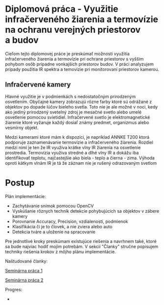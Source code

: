 # Diplomová práca - Využitie infračerveného žiarenia a termovízie na ochranu verejných priestorov a budov


Cieľom tejto diplomovej práce je preskúmať možnosti využitia infračerveného žiarenia a termovízie pri ochrane priestorov 
s vyššim pohybom osôb prípadne vonkajších priestorov budov. V práci analyzujem prípady použitia IR spektra a temovízie pri monitorovaní priestorov kamerou. 

## Infračervené kamery

Hlavné využitie je v podmienkách s nedostatočným prirodzeným osvetlením. Obyčajné kamery zobrazujú rôzne farby ktoré sú odrážané z objektov po dopade lúčov bieleho svetla. Toto nie je ale možné v noci, kedy ako jediný prirodzený svetelný zdroj je mesačné svetlo alebo umelé osvetlenie pomocou svietidiel. Infračervené svetlo je elektromagnetické žiarenie ktoré vyžaruje každý dosiaľ známy predmet, organizmus alebo vesmírny objekt.

Medzi kamerami ktoré mám k dispozíci, je napríklad ANNKE T200 ktorá podporuje zaznamenávanie termovízie a infračerveného žiarenia. Rozdiel medzi nimi je ten že IR využíva krátke vlny IR žiarenia na osvetlenie prostredia. Termovízia využíva stredné a dlhé vlny IR a dokážu iba identifikovať teplotu, najčastejšie ako biela - teplo a čierna - zima. Výhoda oproti kátkym vlnám IR je tá že záznam nie je rušený odrazovaným svetlom

# Postup 

Plán implementácie:

- Zachytávanie snímok pomocou OpenCV
- Vyskúšanie rôznych techník detekcie pohybujúcich sa objektov v zábere kamery
- Porovnanie Accuracy, Precision, vzdialeností, podmienok
- Klasifikácia či je to človek, a nie zviera alebo auto
- Detekcia tváre a uloženie na spracovanie


Pre jednotlivé kroky preskúmam existujúce riešenia a navrhnem také, ktoré sa bude najviac hodiť mojím potrebám. V sekcií "Članky" stručne popisujem techniky riešenia krokov z môjho plánu implementácie.

Naštudované članky:

[Seminárna práca 1](./seminarna_praca_1.md)

[Seminárna práca 2](./seminarna_praca_2.md)

Progres:

* 
